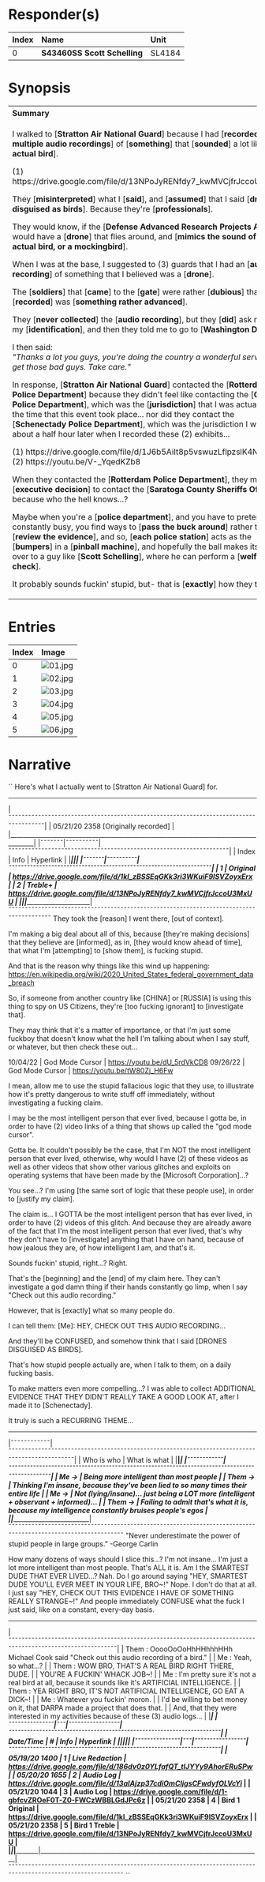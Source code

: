 # Responder(s)
| Index | Name                         | Unit   |
|:------|:-----------------------------|:-------|
| 0     | **S43460SS Scott Schelling** | SL4184 |

# Synopsis
<table>
  <tbody>
    <tr>
      <th align="left">Summary</th>
    </tr>
    <tr>
      <td>
        <p>
          I walked to [<b>Stratton Air National Guard</b>] because I had [<b>recorded multiple audio recordings</b>] 
          of [<b>something</b>] that [<b>sounded</b>] a lot like [<b>an actual bird</b>].
        </p>
        <p>
          (1) https://drive.google.com/file/d/13NPoJyRENfdy7_kwMVCjfrJccoU3MxUU
        </p>
        <p>
          They [<b>misinterpreted</b>] what I [<b>said</b>], and [<b>assumed</b>] that I said [<b>drones disguised as birds</b>].
          Because they're [<b>professionals</b>].
        </p>
        <p>
          They would know, if the [<b>Defense Advanced Research Projects Agency</b>] would have a [<b>drone</b>] that
          flies around, and [<b>mimics the sound of an actual bird, or a mockingbird</b>].
        </p>
        <p>
          When I was at the base, I suggested to (3) guards that I had an [<b>audio recording</b>] of something
          that I believed was a [<b>drone</b>].
        </p>
        <p>
          The [<b>soldiers</b>] that [<b>came</b>] to the [<b>gate</b>] were rather [<b>dubious</b>] that what 
          I [<b>recorded</b>] was [<b>something rather advanced</b>].
        </p>
        <p>
          They [<b>never collected</b>] the [<b>audio recording</b>], but they [<b>did</b>] ask me for my
          [<b>identification</b>], and then they told me to go to [<b>Washington D.C.</b>]
        </p>
        <p>
          I then said:<br>
          <i>"Thanks a lot you guys, you're doing the country a wonderful service. Go get those bad guys. Take care."</i>
        </p>
        <p>
          In response, [<b>Stratton Air National Guard</b>] contacted the [<b>Rotterdam Police Department</b>] because
          they didn't feel like contacting the [<b>Glenville Police Department</b>], which was the [<b>jurisdiction</b>]
          that I was actually in, at the time that this event took place... nor did they contact the [<b>Schenectady Police
          Department</b>], which was the jurisdiction I was in about a half hour later when I recorded these (2) exhibits...
        </p>
        <p>
          (1) https://drive.google.com/file/d/1J6b5AiIt8p5vswuzLflpzslK4N3DFrC7<br>
          (2) https://youtu.be/V-_YqedKZb8
        </p>
        <p>
          When they contacted the [<b>Rotterdam Police Department</b>], they made an [<b>executive decision</b>] to 
          contact the [<b>Saratoga County Sheriffs Office</b>], because who the hell knows...?
        </p>
        <p>
          Maybe when you're a [<b>police department</b>], and you have to pretend to be constantly busy, you find ways
          to [<b>pass the buck around</b>] rather than to [<b>review the evidence</b>], and so, [<b>each police station</b>]
          acts as the [<b>bumpers</b>] in a [<b>pinball machine</b>], and hopefully the ball makes its way over to a guy
          like [<b>Scott Schelling</b>], where he can perform a [<b>welfare check</b>].
        </p>
        <p>
          It probably sounds fuckin' stupid, but- that is [<b>exactly</b>] how they think.
        </p>
      </td>
    </tr>
  </tbody>
</table>

# Entries
| Index | Image                                                                                          |
|:------|:-----------------------------------------------------------------------------------------------|
| 0     | ![01.jpg](https://github.com/mcc85s/FightingEntropy/blob/main/Records/SCSO-2020-027797/01.jpg) |
| 1     | ![02.jpg](https://github.com/mcc85s/FightingEntropy/blob/main/Records/SCSO-2020-027797/02.jpg) |
| 2     | ![03.jpg](https://github.com/mcc85s/FightingEntropy/blob/main/Records/SCSO-2020-027797/03.jpg) |
| 3     | ![04.jpg](https://github.com/mcc85s/FightingEntropy/blob/main/Records/SCSO-2020-027797/04.jpg) |
| 4     | ![05.jpg](https://github.com/mcc85s/FightingEntropy/blob/main/Records/SCSO-2020-027797/05.jpg) |
| 5     | ![06.jpg](https://github.com/mcc85s/FightingEntropy/blob/main/Records/SCSO-2020-027797/06.jpg) |

# Narrative
``
Here's what I actually went to [Stratton Air National Guard] for.
________________________________________________________________________________________
|¯¯¯¯¯¯¯¯¯¯¯¯¯¯¯¯¯¯¯¯¯¯¯¯¯¯¯¯¯¯¯¯¯¯¯¯¯¯¯¯¯¯¯¯¯¯¯¯¯¯¯¯¯¯¯¯¯¯¯¯¯¯¯¯¯¯¯¯¯¯¯¯¯¯¯¯¯¯¯¯¯¯¯¯¯¯|
| 05/21/20 2358 [Originally recorded]                                                  |
|______________________________________________________________________________________|
|¯¯¯¯¯¯¯|¯¯¯¯¯¯¯¯¯¯|¯¯¯¯¯¯¯¯¯¯¯¯¯¯¯¯¯¯¯¯¯¯¯¯¯¯¯¯¯¯¯¯¯¯¯¯¯¯¯¯¯¯¯¯¯¯¯¯¯¯¯¯¯¯¯¯¯¯¯¯¯¯¯¯¯¯¯|
| Index | Info     | Hyperlink                                                         |
|_______|__________|___________________________________________________________________|
|¯¯¯¯¯¯¯|¯¯¯¯¯¯¯¯¯¯|¯¯¯¯¯¯¯¯¯¯¯¯¯¯¯¯¯¯¯¯¯¯¯¯¯¯¯¯¯¯¯¯¯¯¯¯¯¯¯¯¯¯¯¯¯¯¯¯¯¯¯¯¯¯¯¯¯¯¯¯¯¯¯¯¯¯¯|
|     1 | Original | https://drive.google.com/file/d/1kl_zBSSEqGKk3ri3WKuiF9ISVZoyxErx |
|     2 | Treble+  | https://drive.google.com/file/d/13NPoJyRENfdy7_kwMVCjfrJccoU3MxUU |
|_______|__________|___________________________________________________________________|
¯¯¯¯¯¯¯¯¯¯¯¯¯¯¯¯¯¯¯¯¯¯¯¯¯¯¯¯¯¯¯¯¯¯¯¯¯¯¯¯¯¯¯¯¯¯¯¯¯¯¯¯¯¯¯¯¯¯¯¯¯¯¯¯¯¯¯¯¯¯¯¯¯¯¯¯¯¯¯¯¯¯¯¯¯¯¯¯
They took the [reason] I went there, [out of context].

I'm making a big deal about all of this, because [they're making decisions] that they
believe are [informed], as in, [they would know ahead of time], that what I'm [attempting]
to [show them], is fucking stupid.

And that is the reason why things like this wind up happening:
https://en.wikipedia.org/wiki/2020_United_States_federal_government_data_breach

So, if someone from another country like [CHINA] or [RUSSIA] is using this thing to spy
on US Citizens, they're [too fucking ignorant] to [investigate that].

They may think that it's a matter of importance, or that I'm just some fuckboy that
doesn't know what the hell I'm talking about when I say stuff, or whatever, but then
check these out...

10/04/22 | God Mode Cursor | https://youtu.be/dU_5rdVkCD8
09/26/22 | God Mode Cursor | https://youtu.be/tW80Zj_H6Fw

I mean, allow me to use the stupid fallacious logic that they use, to illustrate
how it's pretty dangerous to write stuff off immediately, without investigating a
fucking claim.

I may be the most intelligent person that ever lived, because I gotta be, in order
to have (2) video links of a thing that shows up called the "god mode cursor".

Gotta be.
It couldn't possibly be the case, that I'm NOT the most intelligent person that ever
lived, otherwise, why would I have (2) of these videos as well as other videos that
show other various glitches and exploits on operating systems that have been made
by the [Microsoft Corporation]...?

You see...?
I'm using [the same sort of logic that these people use], in order to [justify my claim].

The claim is...
I GOTTA be the most intelligent person that has ever lived, in order to have (2) videos
of this glitch. And because they are already aware of the fact that I'm the most intelligent
person that ever lived, that's why they don't have to [investigate] anything that I have 
on hand, because of how jealous they are, of how intelligent I am, and that's it.

Sounds fuckin' stupid, right...?
Right.

That's the [beginning] and the [end] of my claim here.
They can't investigate a god damn thing if their hands constantly go limp, when I say
"Check out this audio recording."

However, that is [exactly] what so many people do.

I can tell them:
[Me]: HEY, CHECK OUT THIS AUDIO RECORDING...

And they'll be CONFUSED, and somehow think that I said [DRONES DISGUISED AS BIRDS].

That's how stupid people actually are, when I talk to them, on a daily fucking basis.

To make matters even more compelling...?
I was able to collect ADDITIONAL EVIDENCE THAT THEY DIDN'T REALLY TAKE A GOOD LOOK AT,
after I made it to [Schenectady].

It truly is such a RECURRING THEME...
______________________________________________________________________________________________________________
|¯¯¯¯¯¯¯¯¯¯¯¯|¯¯¯¯¯¯¯¯¯¯¯¯¯¯¯¯¯¯¯¯¯¯¯¯¯¯¯¯¯¯¯¯¯¯¯¯¯¯¯¯¯¯¯¯¯¯¯¯¯¯¯¯¯¯¯¯¯¯¯¯¯¯¯¯¯¯¯¯¯¯¯¯¯¯¯¯¯¯¯¯¯¯¯¯¯¯¯¯¯¯¯¯¯¯¯|
| Who is who | What is what                                                                                  |
|____________|_______________________________________________________________________________________________|
|¯¯¯¯¯¯¯¯¯¯¯¯|¯¯¯¯¯¯¯¯¯¯¯¯¯¯¯¯¯¯¯¯¯¯¯¯¯¯¯¯¯¯¯¯¯¯¯¯¯¯¯¯¯¯¯¯¯¯¯¯¯¯¯¯¯¯¯¯¯¯¯¯¯¯¯¯¯¯¯¯¯¯¯¯¯¯¯¯¯¯¯¯¯¯¯¯¯¯¯¯¯¯¯¯¯¯¯|
| Me      -> | Being more intelligent than most people                                                       |
| Them    -> | Thinking I'm insane, because they've been lied to so many times their entire life             |
| Me      -> | Not (lying/insane)... just being a LOT more (intelligent + observant + informed)...           |
| Them    -> | Failing to admit that's what it is, because my intelligence constantly bruises people's egos  |
|____________|_______________________________________________________________________________________________|
¯¯¯¯¯¯¯¯¯¯¯¯¯¯¯¯¯¯¯¯¯¯¯¯¯¯¯¯¯¯¯¯¯¯¯¯¯¯¯¯¯¯¯¯¯¯¯¯¯¯¯¯¯¯¯¯¯¯¯¯¯¯¯¯¯¯¯¯¯¯¯¯¯¯¯¯¯¯¯¯¯¯¯¯¯¯¯¯¯¯¯¯¯¯¯¯¯¯¯¯¯¯¯¯¯¯¯¯¯¯
"Never underestimate the power of stupid people in large groups." -George Carlin

How many dozens of ways should I slice this...? I'm not insane...
I'm just a lot more intelligent than most people. That's ALL it is.
Am I the SMARTEST DUDE THAT EVER LIVED...? Nah.
Do I go around saying "HEY, SMARTEST DUDE YOU'LL EVER MEET IN YOUR LIFE, BRO~!"
Nope. I don't do that at all.
I just say "HEY, CHECK OUT THIS EVIDENCE I HAVE OF SOMETHING REALLY STRANGE~!"
And people immediately CONFUSE what the fuck I just said, like on a constant, every-day basis.
______________________________________________________________________________________________________________
|¯¯¯¯¯¯¯¯¯¯¯¯¯¯¯¯¯¯¯¯¯¯¯¯¯¯¯¯¯¯¯¯¯¯¯¯¯¯¯¯¯¯¯¯¯¯¯¯¯¯¯¯¯¯¯¯¯¯¯¯¯¯¯¯¯¯¯¯¯¯¯¯¯¯¯¯¯¯¯¯¯¯¯¯¯¯¯¯¯¯¯¯¯¯¯¯¯¯¯¯¯¯¯¯¯¯¯¯|
| Them : OoooOoOoHhHHhhhHHh Michael Cook said "Check out this audio recording of a bird."                    |
| Me   : Yeah, so what...?                                                                                   |
| Them : WOW BRO, THAT'S A REAL BIRD RIGHT THERE, DUDE.                                                      |
|        YOU'RE A FUCKIN' WHACK JOB~!                                                                        |
| Me   : I'm pretty sure it's not a real bird at all, because it sounds like it's ARTIFICIAL INTELLIGENCE.   |
| Them : YEA RIGHT BRO, IT'S NOT ARTIFICIAL INTELLIGENCE, GO EAT A DICK~!                                    |
| Me   : Whatever you fuckin' moron.                                                                         |
|        I'd be willing to bet money on it, that DARPA made a project that does that.                        |
|        And, that they were interested in my activities because of these (3) audio logs...                  |
|____________________________________________________________________________________________________________|
|¯¯¯¯¯¯¯¯¯¯¯¯¯¯¯|¯¯¯|¯¯¯¯¯¯¯¯¯¯¯¯¯¯¯¯¯|¯¯¯¯¯¯¯¯¯¯¯¯¯¯¯¯¯¯¯¯¯¯¯¯¯¯¯¯¯¯¯¯¯¯¯¯¯¯¯¯¯¯¯¯¯¯¯¯¯¯¯¯¯¯¯¯¯¯¯¯¯¯¯¯¯¯¯¯¯¯|
| Date/Time     | # | Info            | Hyperlink                                                            |
|_______________|___|_________________|______________________________________________________________________|
|¯¯¯¯¯¯¯¯¯¯¯¯¯¯¯|¯¯¯|¯¯¯¯¯¯¯¯¯¯¯¯¯¯¯¯¯|¯¯¯¯¯¯¯¯¯¯¯¯¯¯¯¯¯¯¯¯¯¯¯¯¯¯¯¯¯¯¯¯¯¯¯¯¯¯¯¯¯¯¯¯¯¯¯¯¯¯¯¯¯¯¯¯¯¯¯¯¯¯¯¯¯¯¯¯¯¯|
| 05/19/20 1400 | 1 | Live Redaction  | https://drive.google.com/file/d/186dv0z0YLfafQT_tlJYYy9AhorERuSPw    |
| 05/20/20 1655 | 2 | Audio Log       | https://drive.google.com/file/d/13aIAjzp37cdiOmCljgsCFwdyfOLVcYi_    |
| 05/21/20 1044 | 3 | Audio Log       | https://drive.google.com/file/d/1-gbfcvZROeF0T-Z0-FWCzWBBLGdJPc6z    |
| 05/21/20 2358 | 4 | Bird 1 Original | https://drive.google.com/file/d/1kl_zBSSEqGKk3ri3WKuiF9ISVZoyxErx    |
| 05/21/20 2358 | 5 | Bird 1 Treble   | https://drive.google.com/file/d/13NPoJyRENfdy7_kwMVCjfrJccoU3MxUU    |
|_______________|___|_________________|______________________________________________________________________|
¯¯¯¯¯¯¯¯¯¯¯¯¯¯¯¯¯¯¯¯¯¯¯¯¯¯¯¯¯¯¯¯¯¯¯¯¯¯¯¯¯¯¯¯¯¯¯¯¯¯¯¯¯¯¯¯¯¯¯¯¯¯¯¯¯¯¯¯¯¯¯¯¯¯¯¯¯¯¯¯¯¯¯¯¯¯¯¯¯¯¯¯¯¯¯¯¯¯¯¯¯¯¯¯¯¯¯¯¯¯
``

